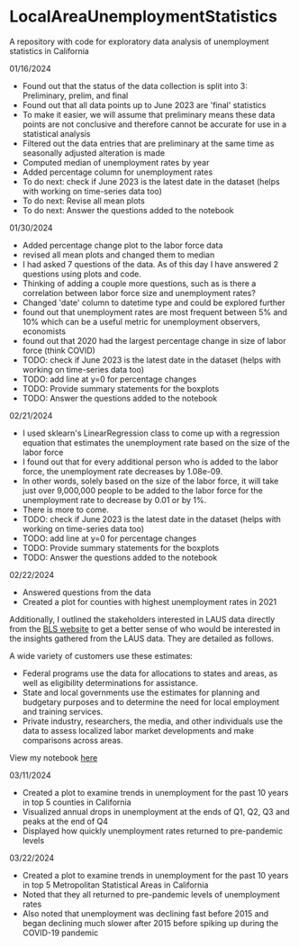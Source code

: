 # LocalAreaUnemploymentStatistics
A repository with code for exploratory data analysis of unemployment statistics in California

01/16/2024

- Found out that the status of the data collection is split into 3: Preliminary, prelim, and final
- Found out that all data points up to June 2023 are 'final' statistics
- To make it easier, we will assume that preliminary means these data points are not conclusive and therefore cannot be accurate for use in a statistical analysis
- Filtered out the data entries that are preliminary at the same time as seasonally adjusted alteration is made
- Computed median of unemployment rates by year
- Added percentage column for unemployment rates
- To do next: check if June 2023 is the latest date in the dataset (helps with working on time-series data too)
- To do next: Revise all mean plots
- To do next: Answer the questions added to the notebook

01/30/2024

- Added percentage change plot to the labor force data
- revised all mean plots and changed them to median
- I had asked 7 questions of the data. As of this day I have answered 2 questions using plots and code.
- Thinking of adding a couple more questions, such as is there a correlation between labor force size and unemployment rates?
- Changed 'date' column to datetime type and could be explored further
- found out that unemployment rates are most frequent between 5% and 10% which can be a useful metric for unemployment observers, economists
- found out that 2020 had the largest percentage change in size of labor force (think COVID)
- TODO: check if June 2023 is the latest date in the dataset (helps with working on time-series data too)
- TODO: add line at y=0 for percentage changes
- TODO: Provide summary statements for the boxplots
- TODO: Answer the questions added to the notebook

02/21/2024

- I used sklearn's LinearRegression class to come up with a regression equation that estimates the unemployment rate based on the size of the labor force
- I found out that for every additional person who is added to the labor force, the unemployment rate decreases by 1.08e-09.
- In other words, solely based on the size of the labor force, it will take just over 9,000,000 people to be added to the labor force for the unemployment rate to decrease by 0.01 or by 1%.
- There is more to come.
- TODO: check if June 2023 is the latest date in the dataset (helps with working on time-series data too)
- TODO: add line at y=0 for percentage changes
- TODO: Provide summary statements for the boxplots
- TODO: Answer the questions added to the notebook

02/22/2024

- Answered questions from the data
- Created a plot for counties with highest unemployment rates in 2021

Additionally, I outlined the stakeholders interested in LAUS data directly from the [BLS website](https://www.bls.gov/lau/lauov.htm) to get a better sense of who would be interested in the insights gathered from the LAUS data. They are detailed as follows.

A wide variety of customers use these estimates:

- Federal programs use the data for allocations to states and areas, as well as eligibility determinations for assistance.
- State and local governments use the estimates for planning and budgetary purposes and to determine the need for local employment and training services.
- Private industry, researchers, the media, and other individuals use the data to assess localized labor market developments and make comparisons across areas.

View my notebook [here](https://nbviewer.org/github/Tinashe-04/LocalAreaUnemploymentStatistics/blob/main/Local%20Area%20Unemployment%20Stats.ipynb#)

03/11/2024

- Created a plot to examine trends in unemployment for the past 10 years in top 5 counties in California
- Visualized annual drops in unemployment at the ends of Q1, Q2, Q3 and peaks at the end of Q4
- Displayed how quickly unemployment rates returned to pre-pandemic levels

03/22/2024

- Created a plot to examine trends in unemployment for the past 10 years in top 5 Metropolitan Statistical Areas in California
- Noted that they all returned to pre-pandemic levels of unemployment rates
- Also noted that unemployment was declining fast before 2015 and began declining much slower after 2015 before spiking up during the COVID-19 pandemic